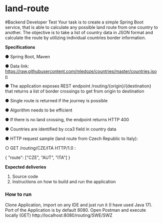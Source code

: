 # land-route
#Backend Developer Test
Your task is to create a simple Spring Boot service, that is able to calculate any possible land
route from one country to another. The objective is to take a list of country data in JSON format
and calculate the route by utilizing individual countries border information.

**Specifications**

● Spring Boot, Maven

● Data link: https://raw.githubusercontent.com/mledoze/countries/master/countries.json

● The application exposes REST endpoint /routing/{origin}/{destination} that
returns a list of border crossings to get from origin to destination

● Single route is returned if the journey is possible

● Algorithm needs to be efficient

● If there is no land crossing, the endpoint returns HTTP 400

● Countries are identified by cca3 field in country data

● HTTP request sample (land route from Czech Republic to Italy):

○ GET /routing/CZE/ITA HTTP/1.0 :

{
"route": ["CZE", "AUT", "ITA"]
}

**Expected deliveries**
1. Source code
2. Instructions on how to build and run the application

### How to run

Clone Application, import on any IDE and just run it (I have used Java 17).
Port of the Application is by default 8080.
Open Postman and execute locally (GET) http://localhost:8080/routing/SWE/SWZ